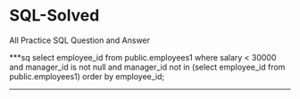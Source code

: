 # SQL-Solved
All Practice SQL Question and Answer

***sq
select 
	employee_id
from public.employees1
	where salary < 30000
	and manager_id is not null
	and manager_id not in (select employee_id from public.employees1)
	order by employee_id;
 ***
